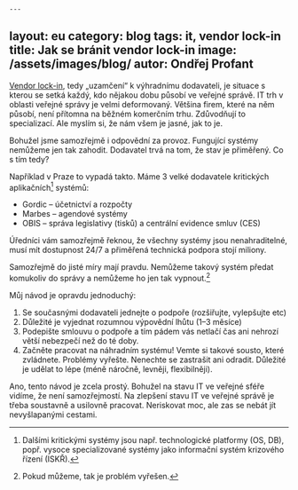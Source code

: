 	---
layout: eu
category: blog
tags: it, vendor lock-in
title: Jak se bránit vendor lock-in
image: /assets/images/blog/
autor: Ondřej Profant
---

[Vendor lock-in](lock-in), tedy „uzamčení“ k výhradnímu dodavateli, je situace s kterou se setká každý, kdo nějakou dobu působí ve veřejné správě. IT trh v oblasti veřejné správy je velmi deformovaný. Většina firem, které na něm působí, není přítomna na běžném komerčním trhu. Zdůvodňují to specializací. Ale myslím si, že nám všem je jasné, jak to je.

Bohužel jsme samozřejmě i odpovědní za provoz. Fungující systémy nemůžeme jen tak zahodit. Dodavatel trvá na tom, že stav je přiměřený. Co s tím tedy?

Například v Praze to vypadá takto. Máme 3 velké dodavatele kritických aplikačních[^1] systémů:

- Gordic – účetnictví a rozpočty
- Marbes – agendové systémy
- OBIS – správa legislativy (tisků) a centrální evidence smluv (CES)

Úředníci vám samozřejmě řeknou, že všechny systémy jsou nenahraditelné, musí mít dostupnost 24/7 a přiměřená technická podpora stojí miliony.

Samozřejmě do jisté míry mají pravdu. Nemůžeme takový systém předat komukoliv do správy a nemůžeme ho jen tak vypnout.[^2]

Můj návod je opravdu jednoduchý:

1. Se současnými dodavateli jednejte o podpoře (rozšiřujte, vylepšujte etc)
2. Důležité je vyjednat rozumnou výpovědní lhůtu (1–3 měsíce)
3. Podepište smlouvu o podpoře a tím pádem vás netlačí čas ani nehrozí větší nebezpečí než do té doby.
4. Začněte pracovat na náhradním systému! Vemte si takové sousto, které zvládnete. Problémy vyřešte. Nenechte se zastrašit ani odradit. Důležité je udělat to lépe (méně náročně, levněji, flexibilněji).

Ano, tento návod je zcela prostý. Bohužel na stavu IT ve veřejné sféře vidíme, že není samozřejmostí. Na zlepšení stavu IT ve veřejné správě je třeba soustavně a usilovně pracovat. Neriskovat moc, ale zas se nebát jít nevyšlapanými cestami.



[lock-in]: http://cs.wikipedia.org/wiki/Propriet%C3%A1rn%C3%AD_uzam%C4%8Den%C3%AD

[^1]: Dalšími kritickými systémy jsou např. technologické platformy (OS, DB), popř. vysoce specializované systémy jako informační systém krizového řízení (ISKŘ).
[^2]: Pokud můžeme, tak je problém vyřešen.


